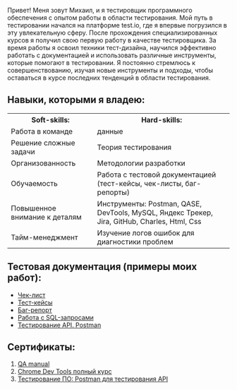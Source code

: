 <head>

</head>
<body>
  
Привет! Меня зовут Михаил, и я тестировщик программного обеспечения с опытом работы в области тестирования. Мой путь в тестировании начался на платформе test.io, где я впервые погрузился в эту увлекательную сферу. После прохождения специализированных курсов я получил свою первую работу в качестве тестировщика. За время работы я освоил техники тест-дизайна, научился эффективно работать с документацией и использовать различные инструменты, которые помогают в тестировании. Я постоянно стремлюсь к совершенствованию, изучая новые инструменты и подходы, чтобы оставаться в курсе последних тенденций в области тестирования.

<h2>Навыки, которыми я владею:</h2>


 <table>
<tr><th>Soft-skills:</th><th>Hard-skills:</th></tr>
<tr><td>Работа в команде</td><td>данные</td></tr>
   <tr><td>Решение сложные задачи</td><td>Теория тестирования</td></tr> 
   <tr><td>Организованность</td><td>Методологии разработки</td></tr> 
   <tr><td>Обучаемость</td><td>Работа с тестовой документацией (тест-кейсы, чек-листы, баг-репорты)</td></tr> 
   <tr><td>Повышенное внимание к деталям</td><td>Инструменты: Postman, QASE, DevTools, MySQL, Яндекс Трекер, Jira, GitHub, Charles, Html, Css</td></tr> 
   <tr><td>Тайм-менеджмент</td><td>Изучение логов ошибок для диагностики проблем</td></tr> 
</table>

<h2>Тестовая документация (примеры моих работ):</h2>

<ul>
  <li><a href="https://github.com/Asmoday87/Asmoday87/blob/main/checklist.md">Чек-лист</a></li>
  <li><a href="https://github.com/Asmoday87/Asmoday87/blob/main/checklist.md">Тест-кейсы</a></li>
  <li><a href="https://github.com/Asmoday87/Asmoday87/blob/main/checklist.md">Баг-репорт</a></li>
  <li><a href="https://github.com/Asmoday87/Asmoday87/blob/main/checklist.md">Работа с SQL-запросами</a></li>
  <li><a href="https://github.com/Asmoday87/Asmoday87/blob/main/checklist.md">Тестирование API. Postman</a></li>
</ul>  

<h2>Сертификаты:</h2>

<ol>
  <li><a href="https://github.com/Asmoday87/Asmoday87/blob/main/checklist.md">QA manual</a></li>
  <li><a href="https://github.com/Asmoday87/Asmoday87/blob/main/checklist.md">Chrome Dev Tools полный курс </a></li>
  <li><a href="https://github.com/Asmoday87/Asmoday87/blob/main/checklist.md">Тестирование ПО: Postman для тестирования API</a></li>
</ol> 

</body>

